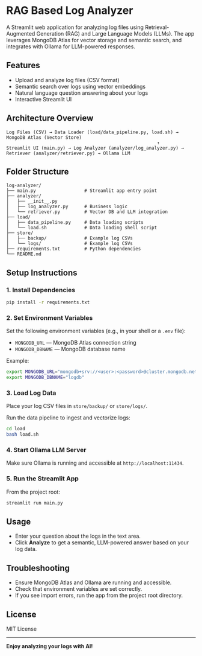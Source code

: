 
# RAG Based Log Analyzer

A Streamlit web application for analyzing log files using Retrieval-Augmented Generation (RAG) and Large Language Models (LLMs). The app leverages MongoDB Atlas for vector storage and semantic search, and integrates with Ollama for LLM-powered responses.

## Features
- Upload and analyze log files (CSV format)
- Semantic search over logs using vector embeddings
- Natural language question answering about your logs
- Interactive Streamlit UI

## Architecture Overview

```
Log Files (CSV) → Data Loader (load/data_pipeline.py, load.sh) → MongoDB Atlas (Vector Store)
                                                        ↑
Streamlit UI (main.py) → Log Analyzer (analyzer/log_analyzer.py) → Retriever (analyzer/retriever.py) → Ollama LLM
```

## Folder Structure

```
log-analyzer/
├── main.py                  # Streamlit app entry point
├── analyzer/
│   ├── __init__.py
│   ├── log_analyzer.py      # Business logic
│   └── retriever.py         # Vector DB and LLM integration
├── load/
│   ├── data_pipeline.py     # Data loading scripts
│   └── load.sh              # Data loading shell script
├── store/
│   ├── backup/              # Example log CSVs
│   └── logs/                # Example log CSVs
├── requirements.txt         # Python dependencies
└── README.md
```

## Setup Instructions

### 1. Install Dependencies

```bash
pip install -r requirements.txt
```

### 2. Set Environment Variables

Set the following environment variables (e.g., in your shell or a `.env` file):

- `MONGODB_URL` — MongoDB Atlas connection string
- `MONGODB_DBNAME` — MongoDB database name

Example:
```bash
export MONGODB_URL="mongodb+srv://<user>:<password>@cluster.mongodb.net"
export MONGODB_DBNAME="logdb"
```

### 3. Load Log Data

Place your log CSV files in `store/backup/` or `store/logs/`.

Run the data pipeline to ingest and vectorize logs:

```bash
cd load
bash load.sh
```

### 4. Start Ollama LLM Server

Make sure Ollama is running and accessible at `http://localhost:11434`.

### 5. Run the Streamlit App

From the project root:

```bash
streamlit run main.py
```

## Usage
- Enter your question about the logs in the text area.
- Click **Analyze** to get a semantic, LLM-powered answer based on your log data.

## Troubleshooting
- Ensure MongoDB Atlas and Ollama are running and accessible.
- Check that environment variables are set correctly.
- If you see import errors, run the app from the project root directory.

## License
MIT License

---

**Enjoy analyzing your logs with AI!**
